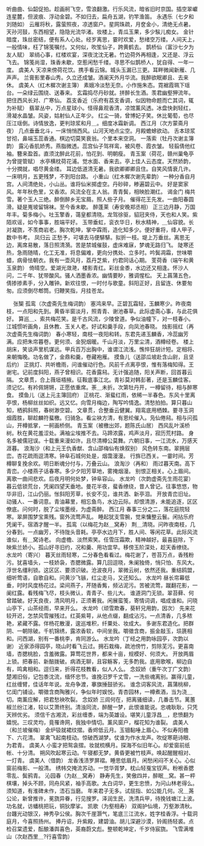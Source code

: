 <!-- { "loadSidebar": true } -->
听曲曲、仙韶促拍。趁画舸飞空，雪浪翻激。行乐风流，暗省旧时京国。插空翠巘连星麓，但波痕、浮动金碧。不如归去，扁舟五湖，钓竿渔笛。 
永遇乐（七夕和刘随如）
云雁将秋，露萤照夜，凉透窗户。星网珠疏，月奁金小，清绝无点暑。天孙河鼓，东西相望，隐隐光流华渚。妆楼上，青瓜玉果，多少騃儿痴女。 
金针暗度，珠丝密结，便有系人心处。经岁离思，霎时欢爱，愁绪空万缕。人间天上，一般情味，枉了锦笺嘱付。又何似，吹笙仙子，跨黄鹤去。 
鹊桥仙（富沙七夕为友人赋）
翠绡心事，红楼欢宴，深夜沈沈无暑。竹边荷外再相逢，又还是、浮云飞去。 
锦笺尚湿，珠香未歇，空惹闲愁千缕。寻思不似鹊桥人，犹自得、一年一度。 
虞美人
天凉来傍荷花饮。携手看云锦。城头玉漏已三更。耳畔微闻新雁、几声声。 
兰膏影里春山秀。久立还成皱。酒阑天外月华流。我醉欲眠卿且、去来休。 
虞美人（红木樨次谢主簿）
素娥冷淡愁无奈。小作施朱态。霓裾霞珮下瑶台。一朵绿云围绕、送春来。 
玄霜捣尽丹砂就。拼醉长生酒。羡君幽壑狎流年。把住西风长对、广寒仙。 
荔支香近（乐府有荔支香调，似因物命题而亡其词，辄为补赋）
翡翠丛中，万点星球小。怪得鼻观香清，凉馆薰风透。冰盘快剥轻红，滑凝水晶皱。风姿，姑射仙人正年少。 
红尘一骑，曾博妃子笑。休比葡萄，也尽压江瑶倒。诗情放逸，更判琼浆和月＿。细度冰霜新调。 
西江月（次方蒙斋月夜）
几点垂垂北斗，一床悄悄西风。山河天地点尘空。月殿蟾蜍欲动。 
舌本琼浆甘彻，鼻端玉蕊香通。棋边切莫笑衰翁。个里本来空洞。 
一落索（牡丹次谢主簿韵）
露沁香肌娇秀。燕脂微透。蕊宫仙子驾祥鸾，被风卷、霞衣皱。 
轻翦倩他红袖。簪来盈首。直须沈醉此花前，怕花到、明朝瘦。 
青玉案（荷花，赣州巢龟亭为曾提管赋）
水亭横枕荷花浦。觉水面、香来去。亭上佳人云态度。天然娇韵，十分撋就，唱尽黄金缕。 
耳边低道清无暑。我欲卿卿卿且住。自笑风情衰几许。一床明月，五更残梦，不到阳台路。 
小重山（红木樨次谢先辈韵）
一种分香自月宫。人间清绝处，小山丛。谁将仙米掷虚空。丹砂碎，糁遍碧云中。 
好是窦家风。年年秋色里，又香浓。风流全在主人翁。青青鬓，相映脸潮红。 
谒金门
梅共雪。著个玉人三绝。醉倒醉乡无宝屑。照人些子月。 
催得花王先发。一曲阳春圆滑。疑是嵬坡留锦袜。至今香未歇。 
醉蓬莱（寿安晚郑丞相）
正三边月静，万国年丰。菊多梅小。吐玉擎香，蔼皇都清晓。龙驾徐驱，貂冠夹侍，天也和人笑。紫陌欢谣，如今事事，胜端平好。 
玉带垂虹，衮衣华日，秋水精神，＿仙容貌。长对凝旒，不羡商岩老。胸次乾坤，掌中霖雨，造化知多少。便好重将，绛人甲子，数中书考。 
凤归云
正愁予，可堪去马便騑騑。拟折一枝。堤上万垂丝。离思无边，离席易散，落日照清漪。苦是禁城催鼓，虚床难寐，梦魂无路归飞。 
陡寒还热，急雨随晴，化工无准，将息偏难，更向分携处、立多时。吟鬓凋霜，世味嚼蜡，病骨怯朝衣。我有一壶风月，荔丹芝紫，约君同话心期。 
芰荷香（端午和黄玉泉韵）
倚晴空。爱湖光潋滟，楼影青红。彩丝金黍，水边还又相逢。怀沙人问，二千年、犹带酸风。骚人洒墨香浓。幽情要眇，雅调惺松。 
天上菖蒲五色，倩掺掺素手，分入雕钟。新欢往恨，一时付与歌童。斜阳正好，且留连、休要匆匆。应须倒尽郫筒。归鞭笑指，月挂苍龙。 

　
张榘
孤鸾（次虚斋先生梅词韵）
塞鸿来早。正碧瓦霜轻，玉麟寒少。昨夜南枝，一点阳和先到。黄昏半窗淡月，照青青、谢池春草。此际虚斋心事，与此花俱好。 
算巡＿、索共梅花笑。是千古风流，少陵曾道。争似油幢下，对一枝春小。江城惯听画角，且休教、玉关人老。好试和羹手段，向凤池春晓。 
烛影摇红（再次虚斋先生梅词韵）
春小寒轻，南枝一夜阳和转。东君先递玉麟香，冷蕊幽芳满。应把朱帘暮卷。更何须、金猊烟暖。千山月淡，万里尘清，酒樽经卷。 
楼上胡床，笑谈声里机谋远。甲兵百万出胸中，谁谓江流浅。憔悴狂胡计短。定相将、来朝悔晚。功名做了，金鼎和羹，卷藏袍雁。 
摸鱼儿（送邵瓜坡赴含山尉，且坚后约）
正挑灯、共听檐雨，问谁催动行色。风前千点离亭恨，惟有落梅知得。王谢宅。记前度斜阳，燕子曾相识。花香露舄。无计强追随，阳关声断，回首暮云隔。 
文章贯，合上薇垣梧掖。征鞍底事江北。青衫莫对韩彭著，还是玉麟佳客。须记忆。有衿佩锵锵，正愿依重席。荼＿未折。次第牡丹开，一樽留待，相与醉寒食。 
摸鱼儿（送上元主簿回府）
正桃花、渐蜚红雨，依稀一半春色。东风十里离亭恨，杨柳丝丝如织。远又忆。向雪月梅边，陶写吟情逸。清愁拍拍。算只暮山知，栖鸦斜照，春树渺空碧。 
文章贯，合整垂云健翼。翔鸾底用栖棘。要寻玉洞烟霞胜，聊趁麟符蜚檄。归骑急。看尘袂方清，有恩纶催入。凫仙倦舄。相与问孤山，开樽抵掌，一舸画桥侧。 
青玉案（被檄出郊，题陈氏山居）
西风乱叶溪桥树。秋在黄花羞涩处。满袖尘埃推不去。马蹄浓露，鸡声淡月，寂历荒村路。 
身名多被儒冠误。十载重来漫如许。且尽清樽公莫舞。六朝旧事，一江流水，万感天涯暮。 
浪淘沙（和上元王仇香猷、含山邵梅仙有焕叙别）
风色转东南。翠拥层峦。杏花疏雨逗清寒。钟阜石城何处是，烟霭漫漫。 
行旆已西关。一霎时间。芳樽聊复挽余欢。明日断魂分付与，万叠云山。 
浪淘沙（再和）
雨过暮天南。高下青峦。小楼燕子话春寒。多少夕阳芳草地，雾掩烟漫。 
别恨正相关。心上眉间。离歌一曲间悲欢。后夜月明何处梦，钟阜容山。 
水龙吟（次韵虚斋先生雨花宴）
暮云低锁荒台，凭阑四望天垂地。曼花半夜，蜚香缭绕，昔人曾记。往事悠悠，物华非旧，江山仍丽。怅斜阳芳草，长安不见，谁共洒、新亭泪。 
开放青峦旧址。动骚人、一番词意。青油幕里，相忘鱼鸟，水边云际。却恨清游，未能追逐，区区僚底。问何时，脱了尘埃墨绶，为虚斋醉。 
西江月
春事三分之二，落花庭院轻寒。翠屏围梦宝熏残。窗外流莺声乱。 
睡起犹支雪腕，觉来慵整云鬟。闲拈乐府凭阑干。宿酒才醒一半。 
孤鸾（以梅花为赵＿窝寿）
荆＿清晓。问昨夜南枝，几分春到。一点幽芳，不待陇头音耗。亭亭水边月下，胜人间、等闲花草。此际风流谁似，有＿窝诗老。 
向虚檐、淡然索笑。任雪压霜欺，精神越好。最喜庭除，下映紫兰娇小。孤山好寻旧约，况和羹、用功宜早。移傍玉阶深处，趁天香缭绕。 
水龙吟（寄兴）
暮天丝雨轻寒，二分春色看看过。梅花谢了，苍苔万点，香残粉污。犹喜墙头，一枝娇袅，杏腮微露。算几回逗晓，朱阑独倚，悄只怕、东风大。 
浮世名缰利锁。这区区、要须识破。沧波夜月，翠微云树，依然还我。重结鸥盟，细听莺语，自歌自和。问黄沙飞镞，红尘走马，又还知么。 
水龙吟
昼长帘幕低垂，时时风度杨花过。梁间燕子，芹随香觜，频沾泥污。苦被流莺，蹴翻花影，一阑红露。看残梅飞尽，枝头微认，青青子、些儿大。 
谁道洞门无锁。翠苔藓、何曾踏破。好天良夜，清风明月，正须著我。闲展蛮笺，寄情词调，唱成谁和。问晓山亭下，山茶经雨，早来开么。 
水龙吟（顽雪欺春，葵轩兄用韵，因次）
先来花较开迟，怎禁风雪摧残过。红英紫萼，从他点缀，翻成沾污。一点清香，几多秾艳，紧藏不露。伴杨花散漫，逡巡堆积，纤粟处、妆成大。 
多谢东君造化。把群阴、一朝除破。千机锦绣，露浓香软，中间坐我。嚼徵含商，振金敲玉，埙篪相和。问西湖，别有一番桃李，肯同游么。 
水龙吟（丁经之用韵咏园亭，次韵以谢）
近家添得园亭，晓山时看飞云过。拥石栽梅，疏池傍竹，剪除芜污。更喜南墙，杏腮桃脸，含羞微露。算莺花世界，都来十亩，规模好、何须大。 
开放两眉上锁。把春前、新醅拨破。病酒无聊，且容觞客，无多酌我。底用歌喉，柳边自有，鸣禽相和。逗归来，折得花枝教看，似人人么。 
念奴娇（重午次丁广文韵）
楚湘旧俗，记包黍沈流，缅怀忠节。谁挽汨罗千丈雪，一洗些魂离别。赢得儿童，红丝缠臂，佳话年年说。龙舟争渡，搴旗捶鼓骄劣。 
谁念词客风流，菖蒲桃柳，忆闺门铺设。嚼徵含商陶雅兴，争似年时娱悦。青杏园林，一樽煮酒，当为浇＿切。南薰应解，把君愁袂吹裂。 
念奴娇
三闾何在，把离骚细读，几番击节。蓠蕙椒兰纷江渚，较以艾萧终别。清浊同流，醉醒一梦，此恨谁能说。忠魂耿耿，只凭天辨优劣。 
须信千古湘流，彩丝缠黍，端为英雄设。堪笑儿童浮昌＿，悲愤翻为嬉悦。三叹灵均，竟罹谗网，我独中情切。薰风窗户，榴花知为谁裂。 
虞美人（和兰坡催梅）
金炉钑就裙纹摺。香烬低云月。玉钿黏唾上眉心。不似寿阳檐下、六花清。 
翠禽飞起南枝动。惊破西湖梦。仗谁为作水龙声。吹绽寒葩诗眼、为君青。 
虞美人
小蛮才把鸳衾摺。妆就梳横月。探海不似旧年心。却爱窗前纸帐、十分清。 
朔风吹起寒云动。午寝都无梦。黄昏更被竹枝声。唤起醒醒相对、一灯青。 
虞美人（借韵）
龙香浅渍罗屏褶。睡思低眉月。闲愁闲闷不关心。心似窗前梅影、一般清。 
绣帏交掩流苏动。一觉华胥梦。枕山轻戛宝钗声。粉裉香腮零乱、鬓鸦青。 
沁园春（为赵＿窝寿）
静寿先生，笑傲四并，醉眠＿窝。甚一枰棋壤，掉头不顾，同舟风紧，袖手高歌。太白词华，更生忠愤，为问山林老得么。须知道，有淮碑未作，浯石当磨。 
年来君子无多。试屈指、如公能几何。况＿荛公论，新曾推许，冕旒异眷，行见搜罗。泽润生民，洗清兵甲，待挽钱塘江上波。功名就，访蟠桃把玩，铜狄摩挲。 
凯歌（为壑相寿）
双阁护仙境，万壑渺清秋。台躔光动银汉，神秀孕公侯。胸次千崖灏气，笔底三江流水，姓字桂香浮。十载洞庭月，今喜照扬州。 
捧丹诏，升紫殿，建碧油。胡儿深避沙漠，铃阁扬轻裘。点检召棠遗爱，酝酿潘舆喜色，英裔蔚文彪。整顿乾坤定，千岁侍宸旒。 
飞雪满堆山（次赵西里＿?行喜雪韵）
